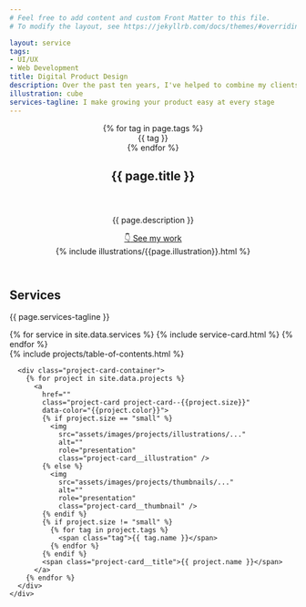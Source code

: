 ```yaml
---
# Feel free to add content and custom Front Matter to this file.
# To modify the layout, see https://jekyllrb.com/docs/themes/#overriding-theme-defaults

layout: service
tags:
- UI/UX
- Web Development
title: Digital Product Design
description: Over the past ten years, I've helped to combine my clients' vision of the future with the perspectives of their users to create  stunning, tailored experiences that are accessible to everyone on the web
illustration: cube
services-tagline: I make growing your product easy at every stage
---
```


<article>
  <!-- Hero Header -->
  <header>
    <div class="container">
      <div class="card">
        <header class="card__header u-mb-500">
          <div class="tag-container u-mb-100">
            {% for tag in page.tags %}
              <div class="tag">{{ tag }}</div>
            {% endfor %}
          </div>
          <h1>{{ page.title }}</h1>
        </header>
        <div class="card__body">
          <div class="grid">
            <div>
              <p class="u-mb-300">{{ page.description }}</p>
              <a href="#projects" class="button">
                <span class="button__icon button__icon--bounce-down">👇</span>
                See my work
              </a>
            </div>
            <div class="grid">
              {% include illustrations/{{page.illustration}}.html %}
            </div>
          </div>
        </div>
      </div>
    </div>
  </header>

  <!-- Services -->
  <section class="section section--accent">
    <div class="container">
      <h2>Services</h2>
      <p class="u-mb-600">{{ page.services-tagline }}</p>
      <div class="grid grid--gap-200">
        {% for service in site.data.services %}
          {% include service-card.html %}
        {% endfor %}
      </div>
    </div>
  </section>

  <!-- Projects -->
  <section class="section">
    <div class="container">
      {% include projects/table-of-contents.html %}

      <div class="project-card-container">
        {% for project in site.data.projects %}
          <a
            href=""
            class="project-card project-card--{{project.size}}"
            data-color="{{project.color}}">
            {% if project.size == "small" %}
              <img
                src="assets/images/projects/illustrations/..."
                alt=""
                role="presentation"
                class="project-card__illustration" />
            {% else %}
              <img
                src="assets/images/projects/thumbnails/..."
                alt=""
                role="presentation"
                class="project-card__thumbnail" />
            {% endif %}
            {% if project.size != "small" %}
              {% for tag in project.tags %}
                <span class="tag">{{ tag.name }}</span>
              {% endfor %}
            {% endif %}
            <span class="project-card__title">{{ project.name }}</span>
          </a>
        {% endfor %}
      </div>
    </div>
  </section>
</article>